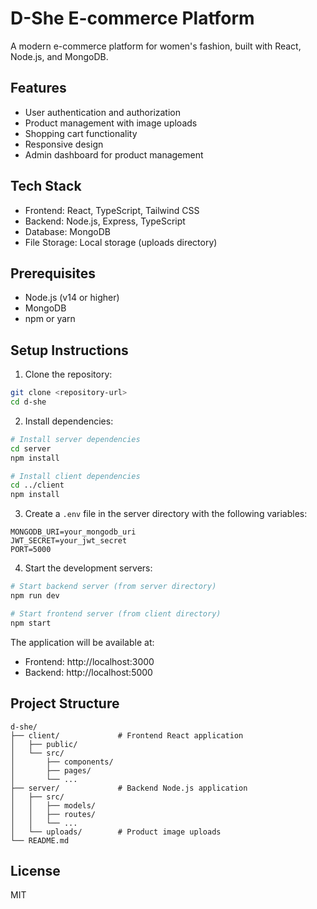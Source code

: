 # D-She E-commerce Platform

A modern e-commerce platform for women's fashion, built with React, Node.js, and MongoDB.

## Features

- User authentication and authorization
- Product management with image uploads
- Shopping cart functionality
- Responsive design
- Admin dashboard for product management

## Tech Stack

- Frontend: React, TypeScript, Tailwind CSS
- Backend: Node.js, Express, TypeScript
- Database: MongoDB
- File Storage: Local storage (uploads directory)

## Prerequisites

- Node.js (v14 or higher)
- MongoDB
- npm or yarn

## Setup Instructions

1. Clone the repository:
```bash
git clone <repository-url>
cd d-she
```

2. Install dependencies:
```bash
# Install server dependencies
cd server
npm install

# Install client dependencies
cd ../client
npm install
```

3. Create a `.env` file in the server directory with the following variables:
```
MONGODB_URI=your_mongodb_uri
JWT_SECRET=your_jwt_secret
PORT=5000
```

4. Start the development servers:
```bash
# Start backend server (from server directory)
npm run dev

# Start frontend server (from client directory)
npm start
```

The application will be available at:
- Frontend: http://localhost:3000
- Backend: http://localhost:5000

## Project Structure

```
d-she/
├── client/             # Frontend React application
│   ├── public/
│   └── src/
│       ├── components/
│       ├── pages/
│       └── ...
├── server/             # Backend Node.js application
│   ├── src/
│   │   ├── models/
│   │   ├── routes/
│   │   └── ...
│   └── uploads/        # Product image uploads
└── README.md
```

## License

MIT 